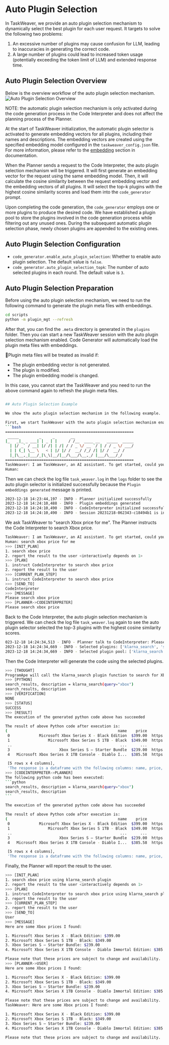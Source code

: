 # Auto Plugin Selection 

In TaskWeaver, we provide an auto plugin selection mechanism to dynamically select the best plugin for each user request.
It targets to solve the following two problems:

1. An excessive number of plugins may cause confusion for LLM, leading to inaccuracies in generating the correct code.
2. A large number of plugins could lead to increased token usage (potentially exceeding the token limit of LLM) and extended response time.

## Auto Plugin Selection Overview

Below is the overview workflow of the auto plugin selection mechanism.
![Auto Plugin Selection Overview](../../../static/img/APS.png)

NOTE: the automatic plugin selection mechanism is only activated during the code generation process in the Code Interpreter and does not affect the planning process of the Planner.

At the start of TaskWeaver initialization, the automatic plugin selector is activated to generate embedding vectors for all plugins, including their names and descriptions. 
The embedding vectors are created using the specified embedding model configured in the `taskweaver_config.json` file. 
For more information, please refer to the [embedding](../../configurations/configurations_in_detail.md) section in documentation.

When the Planner sends a request to the Code Interpreter, the auto plugin selection mechanism will be triggered.
It will first generate an embedding vector for the request using the same embedding model.
Then, it will calculate the cosine similarity between the request embedding vector and the embedding vectors of all plugins.
It will select the top-k plugins with the highest cosine similarity scores and  load them into the `code_generator` prompt.

Upon completing the code generation, the `code_generator` employs one or more plugins to produce the desired code. 
We have established a plugin pool to store the plugins involved in the code generation process while filtering out any unused ones. 
During the subsequent automatic plugin selection phase, newly chosen plugins are appended to the existing ones. 


## Auto Plugin Selection Configuration
- `code_generator.enable_auto_plugin_selection`: Whether to enable auto plugin selection. The default value is `false`.
- `code_generator.auto_plugin_selection_topk`:	The number of auto selected plugins in each round. The default value is `3`.


## Auto Plugin Selection Preparation

Before using the auto plugin selection mechanism, we need to run the following command to generate the plugin meta files with embeddings.

```bash
cd scripts
python -m plugin_mgt --refresh
```
After that, you can find the `.meta` directory is generated in the `plugins` folder.
Then you can start a new TaskWeaver session with the auto plugin selection mechanism enabled.
Code Generator will automatically load the plugin meta files with embeddings.

🎈Plugin meta files will be treated as invalid if:
  - The plugin embedding vector is not generated.
  - The plugin is modified.
  - The plugin embedding model is changed.

In this case, you cannot start the TaskWeaver and you need to run the above command again to refresh the plugin meta files.

```bash

## Auto Plugin Selection Example

We show the auto plugin selection mechanism in the following example.

First, we start TaskWeaver with the auto plugin selection mechanism enabled.
```bash
=========================================================
 _____         _     _       __
|_   _|_ _ ___| | _ | |     / /__  ____ __   _____  _____
  | |/ _` / __| |/ /| | /| / / _ \/ __ `/ | / / _ \/ ___/
  | | (_| \__ \   < | |/ |/ /  __/ /_/ /| |/ /  __/ /
  |_|\__,_|___/_|\_\|__/|__/\___/\__,_/ |___/\___/_/
=========================================================
TaskWeaver: I am TaskWeaver, an AI assistant. To get started, could you please enter your request?
Human: 
```

Then we can check the log file `task_weaver.log` in the `logs` folder to see the auto plugin selector is initialized successfully because the `Plugin embeddings generated` message is printed.
```bash
2023-12-18 14:23:44,197 - INFO - Planner initialized successfully
2023-12-18 14:24:10,488 - INFO - Plugin embeddings generated
2023-12-18 14:24:10,490 - INFO - CodeInterpreter initialized successfully.
2023-12-18 14:24:10,490 - INFO - Session 20231218-062343-c18494b1 is initialized
```
We ask TaskWeaver to "search Xbox price for me".
The Planner instructs the Code Interpreter to search Xbox price.

```bash
TaskWeaver: I am TaskWeaver, an AI assistant. To get started, could you please enter your request?
Human: search xbox price for me
>>> [INIT_PLAN]
1. search xbox price
2. report the result to the user <interactively depends on 1>
>>> [PLAN]
1. instruct CodeInterpreter to search xbox price
2. report the result to the user
>>> [CURRENT_PLAN_STEP]
1. instruct CodeInterpreter to search xbox price
>>> [SEND_TO]
CodeInterpreter
>>> [MESSAGE]
Please search xbox price
>>> [PLANNER->CODEINTERPRETER]
Please search xbox price
```

Back to the Code Interpreter, the auto plugin selection mechanism is triggered.
We can check the log file `task_weaver.log` again to see the auto plugin selector selected the top-3 plugins with the highest cosine similarity scores.
```bash
023-12-18 14:24:34,513 - INFO - Planner talk to CodeInterpreter: Please search xbox price using klarna_search plugin
2023-12-18 14:24:34,669 - INFO - Selected plugins: ['klarna_search', 'sql_pull_data', 'paper_summary']
2023-12-18 14:24:34,669 - INFO - Selected plugin pool: ['klarna_search', 'sql_pull_data', 'paper_summary']
```

Then the Code Interpreter will generate the code using the selected plugins.
````bash
>>> [THOUGHT]
ProgramApe will call the klarna_search plugin function to search for Xbox prices.
>>> [PYTHON]
search_results, description = klarna_search(query="xbox")
search_results, description
>>> [VERIFICATION]
NONE
>>> [STATUS]
SUCCESS
>>> [RESULT]
The execution of the generated python code above has succeeded

The result of above Python code after execution is:
(                                                 name    price                                                url                                         attributes
 0             Microsoft Xbox Series X - Black Edition  $399.00  https://www.klarna.com/us/shopping/pl/cl52/495...  [Release Year:2020, Included Accessories:1 gam...
 1                 Microsoft Xbox Series S 1TB - Black  $349.00  https://www.klarna.com/us/shopping/pl/cl52/320...  [Included Accessories:1 gamepad, Media Type:DV...
 ..                                                ...      ...                                                ...                                                ...
 3                      Xbox Series S – Starter Bundle  $239.00  https://www.klarna.com/us/shopping/pl/cl52/320...                                [Platform:Xbox One]
 4   Microsoft Xbox Series X 1TB Console - Diablo I...  $385.58  https://www.klarna.com/us/shopping/pl/cl52/320...  [Release Year:2023, Included Accessories:1 gam...

 [5 rows x 4 columns],
 'The response is a dataframe with the following columns: name, price, url, attributes. The attributes column is a list of tags. The price is in the format of $xx.xx.')
>>> [CODEINTERPRETER->PLANNER]
The following python code has been executed:
```python
search_results, description = klarna_search(query="xbox")
search_results, description
```

The execution of the generated python code above has succeeded

The result of above Python code after execution is:
(                                                 name    price                                                url                                         attributes
 0             Microsoft Xbox Series X - Black Edition  $399.00  https://www.klarna.com/us/shopping/pl/cl52/495...  [Release Year:2020, Included Accessories:1 gam...
 1                 Microsoft Xbox Series S 1TB - Black  $349.00  https://www.klarna.com/us/shopping/pl/cl52/320...  [Included Accessories:1 gamepad, Media Type:DV...
 ..                                                ...      ...                                                ...                                                ...
 3                      Xbox Series S – Starter Bundle  $239.00  https://www.klarna.com/us/shopping/pl/cl52/320...                                [Platform:Xbox One]
 4   Microsoft Xbox Series X 1TB Console - Diablo I...  $385.58  https://www.klarna.com/us/shopping/pl/cl52/320...  [Release Year:2023, Included Accessories:1 gam...

 [5 rows x 4 columns],
 'The response is a dataframe with the following columns: name, price, url, attributes. The attributes column is a list of tags. The price is in the format of $xx.xx.')
```` 

Finally, the Planner will report the result to the user.
```bash
>>> [INIT_PLAN]
1. search xbox price using klarna_search plugin
2. report the result to the user <interactively depends on 1>
>>> [PLAN]
1. instruct CodeInterpreter to search xbox price using klarna_search plugin
2. report the result to the user
>>> [CURRENT_PLAN_STEP]
2. report the result to the user
>>> [SEND_TO]
User
>>> [MESSAGE]
Here are some Xbox prices I found:

1. Microsoft Xbox Series X - Black Edition: $399.00
2. Microsoft Xbox Series S 1TB - Black: $349.00
3. Xbox Series S – Starter Bundle: $239.00
4. Microsoft Xbox Series X 1TB Console - Diablo Immortal Edition: $385.58

Please note that these prices are subject to change and availability.
>>> [PLANNER->USER]
Here are some Xbox prices I found:

1. Microsoft Xbox Series X - Black Edition: $399.00
2. Microsoft Xbox Series S 1TB - Black: $349.00
3. Xbox Series S – Starter Bundle: $239.00
4. Microsoft Xbox Series X 1TB Console - Diablo Immortal Edition: $385.58

Please note that these prices are subject to change and availability.
TaskWeaver: Here are some Xbox prices I found:

1. Microsoft Xbox Series X - Black Edition: $399.00
2. Microsoft Xbox Series S 1TB - Black: $349.00
3. Xbox Series S – Starter Bundle: $239.00
4. Microsoft Xbox Series X 1TB Console - Diablo Immortal Edition: $385.58

Please note that these prices are subject to change and availability.
```
